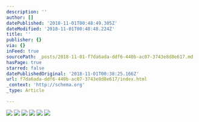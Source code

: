 ```yaml
---
description: ''
author: []
datePublished: '2018-11-01T00:48:49.305Z'
dateModified: '2018-11-01T00:48:48.224Z'
title: ''
publisher: {}
via: {}
inFeed: true
sourcePath: _posts/2018-11-01-f7da6ada-ddf6-440b-ac07-3743e8d8e617.md
hasPage: true
starred: false
datePublishedOriginal: '2018-11-01T00:38:25.166Z'
url: f7da6ada-ddf6-440b-ac07-3743e8d8e617/index.html
_context: 'http://schema.org'
_type: Article

---
```

![](https://the-grid-user-content.s3-us-west-2.amazonaws.com/d10c32ab-44c4-4632-a968-8a331153474d.jpg)
![](https://the-grid-user-content.s3-us-west-2.amazonaws.com/ce5c02c5-9678-4a08-838d-9c664e19750f.jpg)
![](https://the-grid-user-content.s3-us-west-2.amazonaws.com/599d4534-5f51-4c13-955d-ccdffe0aa2d6.jpg)
![](https://the-grid-user-content.s3-us-west-2.amazonaws.com/eeb7f3e3-59e7-4b54-b2fc-fa55c310afb5.jpg)
![](https://the-grid-user-content.s3-us-west-2.amazonaws.com/be064cfd-d5b1-4808-9e1d-eeb411afc500.jpg)
![](https://the-grid-user-content.s3-us-west-2.amazonaws.com/3f18f450-0d85-4804-9fc1-6542585e0a26.jpg)